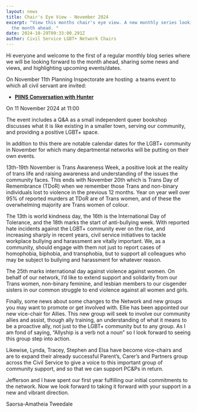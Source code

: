 ```yaml
---
layout: news
title: Chair's Eye View - November 2024
excerpt: "View this months chair's eye view. A new monthly series looking into
  the month ahead. "
date: 2024-10-29T09:33:00.291Z
author: Civil Service LGBT+ Network Chairs
---
```

Hi everyone and welcome to the first of a regular monthly blog series where we will be looking forward to the month ahead, sharing some news and views, and highlighting upcoming events/dates. 

On November 11th Planning Inspectorate are hosting  a teams event to which all civil servant are invited:

* **[PIINS Conversation with Hunter](https://www.civilservice.lgbt/event/2024-10-25-piins-conversation-with-hunter/ "Read PIINS Conversation with Hunter")**

On 11 November 2024 at 11:00

The event includes a Q&A as a small independent queer bookshop discusses what it is like existing in a smaller town, serving our community, and providing a positive LGBT+ space.

In addition to this there are notable calendar dates for the LGBT+ community in November for which many departmental networks will be putting on their own events.

13th-19th November is Trans Awareness Week, a positive look at the reality of trans life and raising awareness and understanding of the issues the community faces. This ends with November 20th which is Trans Day of Remembrance (TDoR) when we remember those Trans and non-binary individuals lost to violence in the previous 12 months. Year on year well over 95% of reported murders at TDoR are of Trans women, and of these the overwhelming majority are Trans women of colour.

The 13th is world kindness day, the 16th is the International Day of Tolerance, and the 18th marks the start of anti-bullying week. With reported hate incidents against the LGBT+ community ever on the rise, and increasing sharply in recent years, civil service initiatives to tackle workplace bullying and harassment are vitally important. We, as a community, should engage with them not just to report cases of homophobia, biphobia, and transphobia, but to support all colleagues who may be subject to bullying and harassment for whatever reason.

The 25th marks international day against violence against women. On behalf of our network, I’d like to extend support and solidarity from our Trans women, non-binary feminine, and lesbian members to our cisgender sisters in our common struggle to end violence against all women and girls.

Finally, some news about some changes to the Network and new groups you may want to promote or get involved with. Ellie has been appointed our new vice-chair for Allies. This new group will seek to involve our community allies and assist, though ally training, an understanding of what it means to be a proactive ally, not just to the LGBT+ community but to any group. As I am fond of saying, “Allyship is a verb not a noun” so I look forward to seeing this group step into action.

Likewise, Lynda, Tracey, Stephen and Elsa have become vice-chairs and are to expand their already successful Parent’s, Carer’s and Partners group across the Civil Service to give a voice to this important group of community support, and so that we can support PC&Ps in return.

Jefferson and I have spent our first year fulfilling our initial commitments to the network. Now we look forward to taking it forward with your support in a new and vibrant direction.

Saorsa-Amatheia Tweedale